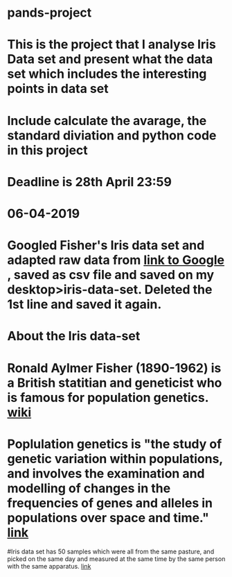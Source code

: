 # pands-project 
# This is the project that I analyse Iris Data set and present what the data set which includes the interesting points in data set

# Include calculate the avarage, the standard diviation and python code in this project 

# Deadline is 28th April 23:59

# 06-04-2019
# Googled Fisher's Iris data set and adapted raw data from [link to Google](https://raw.githubusercontent.com/uiuc-cse/data-fa14/gh-pages/data/iris.csv) , saved as csv file and saved on my desktop>iris-data-set. Deleted the 1st line and saved it again.

# About the Iris data-set

# Ronald Aylmer Fisher (1890-1962) is a British statitian and geneticist who is famous for population genetics. [wiki](https://en.wikipedia.org/wiki/Ronald_Fisher) 

# Poplulation genetics is "the study of genetic variation within populations, and involves the examination and modelling of changes in the frequencies of genes and alleles in populations over space and time." [link](https://www2.le.ac.uk/projects/vgec/highereducation/topics/population-genetics)

#Iris data set has 50 samples which were all from the same pasture, and picked on the same day and measured at the same time by the same person with the same apparatus. [link](https://en.wikipedia.org/wiki/Iris_flower_data_set)
